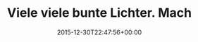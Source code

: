 ---
retweeted: false
source: <a href="http://mvilla.it/fenix" rel="nofollow">Fenix for Android</a>
entities:
  user_mentions: []
  urls: []
  symbols: []
  media:
  - expanded_url: https://twitter.com/bascht/status/682332317658943488/photo/1
    indices:
    - '45'
    - '68'
    url: https://t.co/DBunn0cuY3
    media_url: http://pbs.twimg.com/media/CXghYNSUsAAscJs.jpg
    id_str: '682332043313721344'
    id: '682332043313721344'
    media_url_https: https://pbs.twimg.com/media/CXghYNSUsAAscJs.jpg
    sizes:
      small:
        w: '680'
        h: '510'
        resize: fit
      large:
        w: '2016'
        h: '1512'
        resize: fit
      thumb:
        w: '150'
        h: '150'
        resize: crop
      medium:
        w: '1200'
        h: '900'
        resize: fit
    type: photo
    display_url: pic.twitter.com/DBunn0cuY3
  hashtags:
  - text: 32C3
    indices:
    - '38'
    - '43'
display_text_range:
- '0'
- '68'
favorite_count: '5'
id_str: '682332317658943488'
truncated: false
retweet_count: '0'
id: '682332317658943488'
possibly_sensitive: false
created_at: Wed Dec 30 22:47:56 +0000 2015
favorited: false
full_text: 'Viele viele bunte Lichter. Machs gut, #32C3!'
lang: de
extended_entities:
  media:
  - expanded_url: https://twitter.com/bascht/status/682332317658943488/photo/1
    indices:
    - '45'
    - '68'
    url: https://t.co/DBunn0cuY3
    media_url: http://pbs.twimg.com/media/CXghYNSUsAAscJs.jpg
    id_str: '682332043313721344'
    id: '682332043313721344'
    media_url_https: https://pbs.twimg.com/media/CXghYNSUsAAscJs.jpg
    sizes:
      small:
        w: '680'
        h: '510'
        resize: fit
      large:
        w: '2016'
        h: '1512'
        resize: fit
      thumb:
        w: '150'
        h: '150'
        resize: crop
      medium:
        w: '1200'
        h: '900'
        resize: fit
    type: photo
    display_url: pic.twitter.com/DBunn0cuY3
  - expanded_url: https://twitter.com/bascht/status/682332317658943488/photo/1
    indices:
    - '45'
    - '68'
    url: https://t.co/DBunn0cuY3
    media_url: http://pbs.twimg.com/media/CXghgyeUoAUfFrf.jpg
    id_str: '682332190735114245'
    id: '682332190735114245'
    media_url_https: https://pbs.twimg.com/media/CXghgyeUoAUfFrf.jpg
    sizes:
      small:
        w: '680'
        h: '510'
        resize: fit
      large:
        w: '2016'
        h: '1512'
        resize: fit
      thumb:
        w: '150'
        h: '150'
        resize: crop
      medium:
        w: '1200'
        h: '900'
        resize: fit
    type: photo
    display_url: pic.twitter.com/DBunn0cuY3
  - expanded_url: https://twitter.com/bascht/status/682332317658943488/photo/1
    indices:
    - '45'
    - '68'
    url: https://t.co/DBunn0cuY3
    media_url: http://pbs.twimg.com/media/CXghoDFUQAAfXkz.jpg
    id_str: '682332315452719104'
    id: '682332315452719104'
    media_url_https: https://pbs.twimg.com/media/CXghoDFUQAAfXkz.jpg
    sizes:
      small:
        w: '680'
        h: '510'
        resize: fit
      large:
        w: '2016'
        h: '1512'
        resize: fit
      thumb:
        w: '150'
        h: '150'
        resize: crop
      medium:
        w: '1200'
        h: '900'
        resize: fit
    type: photo
    display_url: pic.twitter.com/DBunn0cuY3
tags:
- 32C3
- pesos:twitter
date: '2015-12-30T22:47:56+00:00'
src: https://twitter.com/bascht/status/682332317658943488
original_url: https://twitter.com/bascht/status/682332317658943488
type: twitter_tweet
media_url: https://img.bascht.com/twitter/pbs.twimg.com/media/CXghYNSUsAAscJs.jpg
text: 'Viele viele bunte Lichter. Machs gut, #32C3!'
title: Viele viele bunte Lichter. Mach

---